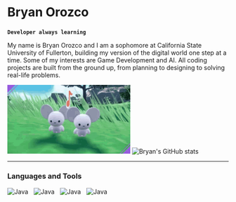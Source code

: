 # Bryan Orozco

**`Developer always learning `**

My name is Bryan Orozco and I am a sophomore at California State University of Fullerton, building my version of the digital world one step at a time. Some of my interests are Game Development and AI. All coding projects are built from the ground up, from planning to designing to solving real-life problems.



<img src="https://github.com/Bryancostco/Bryancostco/blob/main/pokemon-maushold.gif" width="280" >                 ![Bryan's GitHub stats](https://github-readme-stats.vercel.app/api?username=Bryancostco&show_icons=true&theme=gruvbox)

---

### Languages and Tools

<img align="left" alt="Java" width="50px" style="padding-right:10px" src="https://cdn.jsdelivr.net/gh/devicons/devicon@latest/icons/python/python-original.svg" /> 
<img align="left" alt="Java" width="50px" style="padding-right:10px" src="https://cdn.jsdelivr.net/gh/devicons/devicon@latest/icons/cplusplus/cplusplus-original.svg" />
<img align="left" alt="Java" width="50px" style="padding-right:10px" src="https://cdn.jsdelivr.net/gh/devicons/devicon@latest/icons/git/git-original.svg" />
<img align="left" alt="Java" width="50px" style="padding-right:10px" src="https://cdn.jsdelivr.net/gh/devicons/devicon@latest/icons/html5/html5-original.svg" />
<br />







##  
